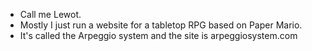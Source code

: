 - Call me Lewot.
- Mostly I just run a website for a tabletop RPG based on Paper Mario.
- It's called the Arpeggio system and the site is arpeggiosystem.com

<!---
Grate-Oracle-Lewot/Grate-Oracle-Lewot is a ✨ special ✨ repository because its `README.md` (this file) appears on your GitHub profile.
You can click the Preview link to take a look at your changes.
--->
